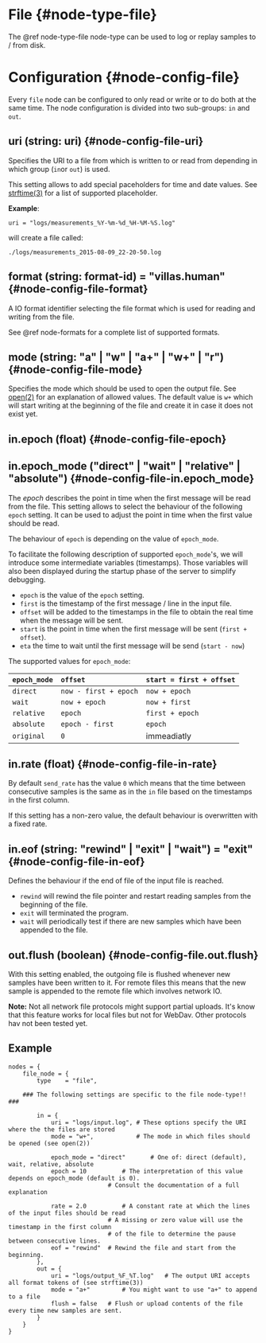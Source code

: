 # File {#node-type-file}

The @ref node-type-file node-type can be used to log or replay samples to / from disk.

# Configuration {#node-config-file}

Every `file` node can be configured to only read or write or to do both at the same time.
The node configuration is divided into two sub-groups: `in` and `out`.

## uri (string: uri) {#node-config-file-uri}

Specifies the URI to a file from which is written to or read from depending in which group (`in`or `out`) is used.

This setting allows to add special paceholders for time and date values.
See [strftime(3)](http://man7.org/linux/man-pages/man3/strftime.3.html) for a list of supported placeholder.

**Example**:

```
uri = "logs/measurements_%Y-%m-%d_%H-%M-%S.log"
```

will create a file called:

```
./logs/measurements_2015-08-09_22-20-50.log
```

## format (string: format-id) = "villas.human" {#node-config-file-format}

A IO format identifier selecting the file format which is used for reading and writing from the file.

See @ref node-formats for a complete list of supported formats.

## mode (string: "a" | "w" | "a+" | "w+" | "r") {#node-config-file-mode}

Specifies the mode which should be used to open the output file.
See [open(2)](http://man7.org/linux/man-pages/man2/open.2.html) for an explanation of allowed values.
The default value is `w+` which will start writing at the beginning of the file and create it in case it does not exist yet.

## in.epoch (float) {#node-config-file-epoch}

## in.epoch_mode ("direct" | "wait" | "relative" | "absolute") {#node-config-file-in.epoch_mode}

The *epoch* describes the point in time when the first message will be read from the file.
This setting allows to select the behaviour of the following `epoch` setting.
It can be used to adjust the point in time when the first value should be read.

The behaviour of `epoch` is depending on the value of `epoch_mode`.

To facilitate the following description of supported `epoch_mode`'s, we will introduce some intermediate variables (timestamps).
Those variables will also been displayed during the startup phase of the server to simplify debugging.

- `epoch` is the value of the `epoch` setting.
- `first` is the timestamp of the first message / line in the input file.
- `offset` will be added to the timestamps in the file to obtain the real time when the message will be sent.
- `start` is the point in time when the first message will be sent (`first + offset`).
- `eta` the time to wait until the first message will be send (`start - now`)

The supported values for `epoch_mode`:

| `epoch_mode` 	| `offset` 		| `start = first + offset` |
| :--		| :--			| :-- |
| `direct`  	| `now - first + epoch` 	| `now + epoch` |
| `wait`  	| `now + epoch` 		| `now + first` |
| `relative` 	| `epoch` 		| `first + epoch` |
| `absolute` 	| `epoch - first` 	| `epoch` |
| `original` 	| `0` 			| immeadiatly |

## in.rate (float) {#node-config-file-in-rate}

By default `send_rate` has the value `0` which means that the time between consecutive samples is the same as in the `in` file based on the timestamps in the first column.

If this setting has a non-zero value, the default behaviour is overwritten with a fixed rate.

## in.eof (string: "rewind" | "exit" | "wait") = "exit" {#node-config-file-in-eof}

Defines the behaviour if the end of file of the input file is reached.

 - `rewind` will rewind the file pointer and restart reading samples from the beginning of the file.
 - `exit` will terminated the program.
 - `wait` will periodically test if there are new samples which have been appended to the file.

## out.flush (boolean) {#node-config-file.out.flush}

With this setting enabled, the outgoing file is flushed whenever new samples have been written to it.
For remote files this means that the new sample is appended to the remote file which involves network IO.

**Note:** Not all network file protocols might support partial uploads.
It's know that this feature works for local files but not for WebDav.
Other protocols hav not been tested yet.

## Example

```
nodes = {
	file_node = {
		type	= "file",

	### The following settings are specific to the file node-type!! ###

		in = {
			uri = "logs/input.log",	# These options specify the URI where the the files are stored
			mode = "w+",			# The mode in which files should be opened (see open(2))

			epoch_mode = "direct"		# One of: direct (default), wait, relative, absolute
			epoch = 10			# The interpretation of this value depends on epoch_mode (default is 0).
							# Consult the documentation of a full explanation

			rate = 2.0			# A constant rate at which the lines of the input files should be read
							# A missing or zero value will use the timestamp in the first column
							# of the file to determine the pause between consecutive lines.
			eof = "rewind"	# Rewind the file and start from the beginning.
		},
		out = {
			uri = "logs/output_%F_%T.log"	# The output URI accepts all format tokens of (see strftime(3))
			mode = "a+"			# You might want to use "a+" to append to a file
			flush = false	# Flush or upload contents of the file every time new samples are sent.
		}
	}
}
```
